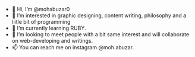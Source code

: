 - 👋 Hi, I’m @mohabuzar0
- 👀 I’m interested in graphic designing, content writing, philosophy and a liitle bit of programming
- 🌱 I’m currently learning RUBY.
- 💞️ I’m looking to meet people with a bit same interest and will collaborate on web-developing and writings.
- 📫 You can reach me on instagram @moh.abuzar.
<!---
mohabuzar0/mohabuzar0 is a ✨ special ✨ repository because its `README.md` (this file) appears on your GitHub profile.
You can click the Preview link to take a look at your changes.
--->
